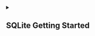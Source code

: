 <details>
  <summary>
    <h2>SQLite Getting Started</h2>
  </summary>

  ### What is SQLite

  <p></p>

  
</details>
